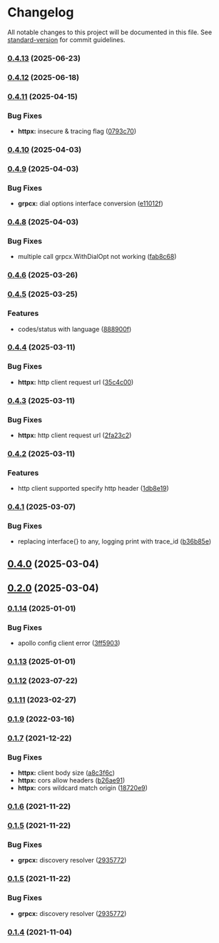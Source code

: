 # Changelog

All notable changes to this project will be documented in this file. See [standard-version](https://github.com/conventional-changelog/standard-version) for commit guidelines.

### [0.4.13](https://github.com/trustasia-com/go-van/compare/v0.4.12...v0.4.13) (2025-06-23)

### [0.4.12](https://github.com/trustasia-com/go-van/compare/v0.4.11...v0.4.12) (2025-06-18)

### [0.4.11](https://github.com/trustasia-com/go-van/compare/v0.4.10...v0.4.11) (2025-04-15)


### Bug Fixes

* **httpx:** insecure & tracing flag ([0793c70](https://github.com/trustasia-com/go-van/commit/0793c703d025f50d61062eac05ba8ffab37ce92f))

### [0.4.10](https://github.com/trustasia-com/go-van/compare/v0.4.9...v0.4.10) (2025-04-03)

### [0.4.9](https://github.com/trustasia-com/go-van/compare/v0.4.8...v0.4.9) (2025-04-03)


### Bug Fixes

* **grpcx:** dial options interface conversion ([e11012f](https://github.com/trustasia-com/go-van/commit/e11012fdbfd2eecd481d704f8bdbb6bfd6eed9bc))

### [0.4.8](https://github.com/trustasia-com/go-van/compare/v0.4.7...v0.4.8) (2025-04-03)


### Bug Fixes

* multiple call grpcx.WithDialOpt not working ([fab8c68](https://github.com/trustasia-com/go-van/commit/fab8c6896450b74545841d3e3fe13bc50942704a))

### [0.4.6](https://github.com/trustasia-com/go-van/compare/v0.4.5...v0.4.6) (2025-03-26)

### [0.4.5](https://github.com/trustasia-com/go-van/compare/v0.4.4...v0.4.5) (2025-03-25)


### Features

* codes/status with language ([888900f](https://github.com/trustasia-com/go-van/commit/888900fd39f7835ae880fd5ab23e45b60e083bd8))

### [0.4.4](https://github.com/trustasia-com/go-van/compare/v0.4.3...v0.4.4) (2025-03-11)


### Bug Fixes

* **httpx:** http client request url ([35c4c00](https://github.com/trustasia-com/go-van/commit/35c4c001ee8da066e68e186ec6ae6bedccf3d46d))

### [0.4.3](https://github.com/trustasia-com/go-van/compare/v0.4.2...v0.4.3) (2025-03-11)


### Bug Fixes

* **httpx:** http client request url ([2fa23c2](https://github.com/trustasia-com/go-van/commit/2fa23c2fe2dcdca21d3c34247a677f774946f282))

### [0.4.2](https://github.com/trustasia-com/go-van/compare/v0.4.1...v0.4.2) (2025-03-11)


### Features

* http client supported specify http header ([1db8e19](https://github.com/trustasia-com/go-van/commit/1db8e197c9fe54988cbc6667db1c955fb52375c7))

### [0.4.1](https://github.com/trustasia-com/go-van/compare/v0.4.0...v0.4.1) (2025-03-07)


### Bug Fixes

* replacing interface{} to any, logging print with trace_id ([b36b85e](https://github.com/trustasia-com/go-van/commit/b36b85ef60c1ab6c628bb98f9526e306dce2bd74))

## [0.4.0](https://github.com/trustasia-com/go-van/compare/v0.2.0...v0.4.0) (2025-03-04)

## [0.2.0](https://github.com/trustasia-com/go-van/compare/v0.1.14...v0.2.0) (2025-03-04)

### [0.1.14](https://github.com/trustasia-com/go-van/compare/v0.1.13...v0.1.14) (2025-01-01)


### Bug Fixes

* apollo config client error ([3ff5903](https://github.com/trustasia-com/go-van/commit/3ff59034cdeba2084861021e6d568b619070f87b))

### [0.1.13](https://github.com/trustasia-com/go-van/compare/v0.1.12...v0.1.13) (2025-01-01)

### [0.1.12](https://github.com/trustasia-com/go-van/compare/v0.1.11...v0.1.12) (2023-07-22)

### [0.1.11](https://github.com/trustasia-com/go-van/compare/v0.1.10...v0.1.11) (2023-02-27)

### [0.1.9](https://github.com/trustasia-com/go-van/compare/v0.1.8...v0.1.9) (2022-03-16)

### [0.1.7](https://github.com/trustasia-com/go-van/compare/v0.1.6...v0.1.7) (2021-12-22)


### Bug Fixes

* **httpx:** client body size ([a8c3f6c](https://github.com/trustasia-com/go-van/commit/a8c3f6c383f9d4b5da7fc6b66f4a81793090ce1c))
* **httpx:** cors allow headers ([b26ae91](https://github.com/trustasia-com/go-van/commit/b26ae913329e5c064d24c2a24f996193652c3b0e))
* **httpx:** cors wildcard match origin ([18720e9](https://github.com/trustasia-com/go-van/commit/18720e9af7cd3890a9ad8780267ed83c2b1abaa0))

### [0.1.6](https://github.com/trustasia-com/go-van/compare/v0.1.5...v0.1.6) (2021-11-22)

### [0.1.5](https://github.com/trustasia-com/go-van/compare/v0.1.4...v0.1.5) (2021-11-22)


### Bug Fixes

* **grpcx:** discovery resolver ([2935772](https://github.com/trustasia-com/go-van/commit/29357727ff523733d144e988cd58d8673644fead))

### [0.1.5](https://github.com/trustasia-com/go-van/compare/v0.1.4...v0.1.5) (2021-11-22)


### Bug Fixes

* **grpcx:** discovery resolver ([2935772](https://github.com/trustasia-com/go-van/commit/29357727ff523733d144e988cd58d8673644fead))

### [0.1.4](https://github.com/trustasia-com/go-van/compare/v0.1.3...v0.1.4) (2021-11-04)
